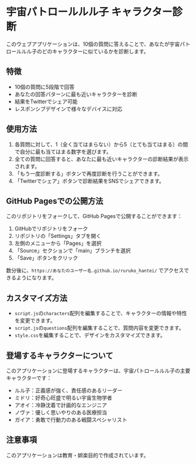 # 宇宙パトロールルル子 キャラクター診断

このウェブアプリケーションは、10個の質問に答えることで、あなたが宇宙パトロールルル子のどのキャラクターに似ているかを診断します。

## 特徴

- 10個の質問に5段階で回答
- あなたの回答パターンに最も近いキャラクターを診断
- 結果をTwitterでシェア可能
- レスポンシブデザインで様々なデバイスに対応

## 使用方法

1. 各質問に対して、1（全く当てはまらない）から5（とても当てはまる）の間で自分に最も当てはまる数字を選びます。
2. 全ての質問に回答すると、あなたに最も近いキャラクターの診断結果が表示されます。
3. 「もう一度診断する」ボタンで再度診断を行うことができます。
4. 「Twitterでシェア」ボタンで診断結果をSNSでシェアできます。

## GitHub Pagesでの公開方法

このリポジトリをフォークして、GitHub Pagesで公開することができます：

1. GitHubでリポジトリをフォーク
2. リポジトリの「Settings」タブを開く
3. 左側のメニューから「Pages」を選択
4. 「Source」セクションで「main」ブランチを選択
5. 「Save」ボタンをクリック

数分後に、`https://あなたのユーザー名.github.io/ruruko_hantei/` でアクセスできるようになります。

## カスタマイズ方法

- `script.js`の`characters`配列を編集することで、キャラクターの情報や特性を変更できます。
- `script.js`の`questions`配列を編集することで、質問内容を変更できます。
- `style.css`を編集することで、デザインをカスタマイズできます。

## 登場するキャラクターについて

このアプリケーションに登場するキャラクターは、宇宙パトロールルル子の主要キャラクターです：

- ルル子：正義感が強く、責任感のあるリーダー
- ミドリ：好奇心旺盛で明るい宇宙生物学者
- アオイ：冷静沈着で計画的なエンジニア
- ノヴァ：優しく思いやりのある医療担当
- ガイア：勇敢で行動力のある戦闘スペシャリスト

## 注意事項

このアプリケーションは教育・娯楽目的で作成されています。
